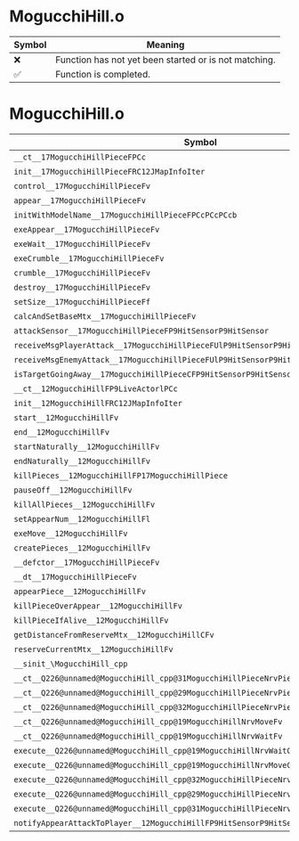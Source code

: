 # MogucchiHill.o
| Symbol | Meaning 
| ------------- | ------------- 
| :x: | Function has not yet been started or is not matching. 
| :white_check_mark: | Function is completed. 


# MogucchiHill.o
| Symbol | Decompiled? |
| ------------- | ------------- |
| `__ct__17MogucchiHillPieceFPCc` | :x: |
| `init__17MogucchiHillPieceFRC12JMapInfoIter` | :x: |
| `control__17MogucchiHillPieceFv` | :x: |
| `appear__17MogucchiHillPieceFv` | :x: |
| `initWithModelName__17MogucchiHillPieceFPCcPCcPCcb` | :x: |
| `exeAppear__17MogucchiHillPieceFv` | :x: |
| `exeWait__17MogucchiHillPieceFv` | :x: |
| `exeCrumble__17MogucchiHillPieceFv` | :x: |
| `crumble__17MogucchiHillPieceFv` | :x: |
| `destroy__17MogucchiHillPieceFv` | :x: |
| `setSize__17MogucchiHillPieceFf` | :x: |
| `calcAndSetBaseMtx__17MogucchiHillPieceFv` | :x: |
| `attackSensor__17MogucchiHillPieceFP9HitSensorP9HitSensor` | :x: |
| `receiveMsgPlayerAttack__17MogucchiHillPieceFUlP9HitSensorP9HitSensor` | :x: |
| `receiveMsgEnemyAttack__17MogucchiHillPieceFUlP9HitSensorP9HitSensor` | :x: |
| `isTargetGoingAway__17MogucchiHillPieceCFP9HitSensorP9HitSensor` | :x: |
| `__ct__12MogucchiHillFP9LiveActorlPCc` | :x: |
| `init__12MogucchiHillFRC12JMapInfoIter` | :x: |
| `start__12MogucchiHillFv` | :x: |
| `end__12MogucchiHillFv` | :x: |
| `startNaturally__12MogucchiHillFv` | :x: |
| `endNaturally__12MogucchiHillFv` | :x: |
| `killPieces__12MogucchiHillFP17MogucchiHillPiece` | :x: |
| `pauseOff__12MogucchiHillFv` | :x: |
| `killAllPieces__12MogucchiHillFv` | :x: |
| `setAppearNum__12MogucchiHillFl` | :x: |
| `exeMove__12MogucchiHillFv` | :x: |
| `createPieces__12MogucchiHillFv` | :x: |
| `__defctor__17MogucchiHillPieceFv` | :x: |
| `__dt__17MogucchiHillPieceFv` | :x: |
| `appearPiece__12MogucchiHillFv` | :x: |
| `killPieceOverAppear__12MogucchiHillFv` | :x: |
| `killPieceIfAlive__12MogucchiHillFv` | :x: |
| `getDistanceFromReserveMtx__12MogucchiHillCFv` | :x: |
| `reserveCurrentMtx__12MogucchiHillFv` | :x: |
| `__sinit_\MogucchiHill_cpp` | :x: |
| `__ct__Q226@unnamed@MogucchiHill_cpp@31MogucchiHillPieceNrvPieceAppearFv` | :x: |
| `__ct__Q226@unnamed@MogucchiHill_cpp@29MogucchiHillPieceNrvPieceWaitFv` | :x: |
| `__ct__Q226@unnamed@MogucchiHill_cpp@32MogucchiHillPieceNrvPieceCrumbleFv` | :x: |
| `__ct__Q226@unnamed@MogucchiHill_cpp@19MogucchiHillNrvMoveFv` | :x: |
| `__ct__Q226@unnamed@MogucchiHill_cpp@19MogucchiHillNrvWaitFv` | :x: |
| `execute__Q226@unnamed@MogucchiHill_cpp@19MogucchiHillNrvWaitCFP5Spine` | :x: |
| `execute__Q226@unnamed@MogucchiHill_cpp@19MogucchiHillNrvMoveCFP5Spine` | :x: |
| `execute__Q226@unnamed@MogucchiHill_cpp@32MogucchiHillPieceNrvPieceCrumbleCFP5Spine` | :x: |
| `execute__Q226@unnamed@MogucchiHill_cpp@29MogucchiHillPieceNrvPieceWaitCFP5Spine` | :x: |
| `execute__Q226@unnamed@MogucchiHill_cpp@31MogucchiHillPieceNrvPieceAppearCFP5Spine` | :x: |
| `notifyAppearAttackToPlayer__12MogucchiHillFP9HitSensorP9HitSensor` | :x: |
